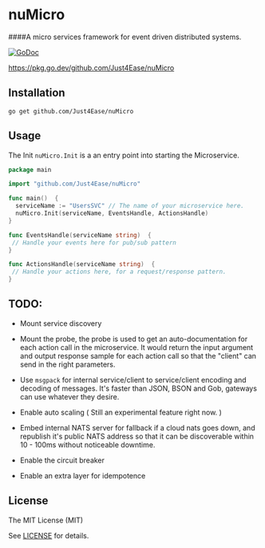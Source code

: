 nuMicro
=========

####A micro services framework for event driven distributed systems.


[![GoDoc](https://godoc.org/github.com/just4ease/nuMicro?status.svg)](https://godoc.org/github.com/just4ease/nuMicro)


https://pkg.go.dev/github.com/Just4Ease/nuMicro

Installation
------------

```
go get github.com/Just4Ease/nuMicro
```

Usage
-----

The Init `nuMicro.Init` is a an entry point into starting the Microservice.


```go
package main

import "github.com/Just4Ease/nuMicro" 

func main()  {
  serviceName := "UsersSVC" // The name of your microservice here.
  nuMicro.Init(serviceName, EventsHandle, ActionsHandle)
}

func EventsHandle(serviceName string)  {
 // Handle your events here for pub/sub pattern
}

func ActionsHandle(serviceName string)  {
 // Handle your actions here, for a request/response pattern.
}
```


TODO:
----
- Mount service discovery

- Mount the probe, the probe is used to get an auto-documentation for each action call in the microservice.
It would return the input argument and output response sample for each action call so that the "client" can send in the right parameters.

- Use `msgpack` for internal service/client to service/client encoding and decoding of messages. It's faster than JSON, BSON and Gob, gateways can use whatever they desire.   

- Enable auto scaling ( Still an experimental feature right now. )

- Embed internal NATS server for fallback if a cloud nats goes down, and republish it's public NATS address so that it can be discoverable within 10 - 100ms without noticeable downtime. 

- Enable the circuit breaker
- Enable an extra layer for idempotence


License
-------

The MIT License (MIT)

See [LICENSE](https://github.com/just4ease/nuMicro/blob/master/LICENSE) for details.


[repo-url]: https://github.com/Just4Ease/nuMicro
